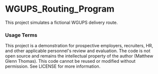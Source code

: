 # WGUPS_Routing_Program
This project simulates a fictional WGUPS delivery route.

### Usage Terms
This project is a demonstration for prospective employers, recruiters, HR, and other applicable personnel's review and evaluation.
The code is not open source and remains the intellectual property of the author (Matthew Glenn Thomas).
This code cannot be reused or modified without permission. See LICENSE for more information.
